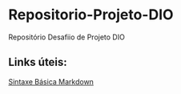 # Repositorio-Projeto-DIO
Repositório Desafiio de Projeto DIO

## Links úteis:

[Sintaxe Básica Markdown](https://markdown.net.br/sintaxe-basica/)
